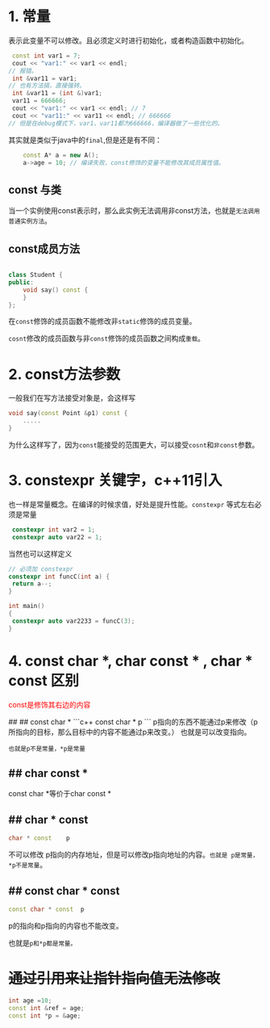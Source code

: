 #   1. 常量
表示此变量不可以修改。且必须定义时进行初始化，或者构造函数中初始化。

```c++
 const int var1 = 7;
 cout << "var1:" << var1 << endl;
// 报错。
 int &var11 = var1;
// 也有方法搞，直接强转。
 int &var11 = (int &)var1;
 var11 = 666666;
 cout << "var1:" << var1 << endl; // 7
 cout << "var11:" << var11 << endl; // 666666
// 但是在debug模式下，var1、var11都为666666，编译器做了一些优化的。
```
其实就是类似于java中的`final`,但是还是有不同：

```c++
	const A* a = new A();
	a->age = 10; // 编译失败，const修饰的变量不能修改其成员属性值。
```

## const 与类

当一个实例使用const表示时，那么此实例无法调用非const方法，也就是`无法调用普通实例方法`。

## const成员方法

```c++

class Student {
public:
	void say() const {
	}
};
```

在`const`修饰的成员函数不能修改非`static`修饰的成员变量。

`cosnt`修改的成员函数与非`const`修饰的成员函数之间构成`重载`。

# 2. const方法参数

一般我们在写方法接受对象是，会这样写

```c++
void say(const Point &p1) const {
	.....
}
```

为什么这样写了，因为`const`能接受的范围更大，可以接受`cosnt`和`非const`参数。

# 3. constexpr 关键字，c++11引入

也一样是常量概念。在编译的时候求值，好处是提升性能。`constexpr` 等式左右必须是常量
```c++
 constexpr int var2 = 1;
 constexpr auto var22 = 1;
```
当然也可以这样定义
```c++
// 必须加 constexpr 
constexpr int funcC(int a) {
 return a--;
}

int main()
{
 constexpr auto var2233 = funcC(3);
}
```

# 4. const char *, char const * , char * const 区别

<p style="color:red"> const是修饰其右边的内容 </p>
## ## const char *  
```c++
const char *   p
```
p指向的东西不能通过p来修改（p所指向的目标，那么目标中的内容不能通过p来改变。）
也就是可以改变指向。

`也就是p不是常量，*p是常量`

## ##  char const *
const char *等价于char const * 

## ## char * const 
```c++
char * const    p
```
不可以修改 p指向的内存地址，但是可以修改p指向地址的内容。`也就是 p是常量，*p不是常量`。
## ## const  char * const 
```c++
const char * const  p
```
 p的指向和p指向的内容也不能改变。

也就是`p和*p都是常量。`

# ~~通过引用来让指针指向值无法修改~~

```c++
int age =10;
const int &ref = age;
const int *p = &age;
```


